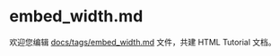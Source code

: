 embed_width.md
===

欢迎您编辑 <a target="__blank" href="https://github.com/jaywcjlove/html-tutorial/blob/master/docs/tags/embed_width.md">docs/tags/embed_width.md</a> 文件，共建 HTML Tutorial 文档。